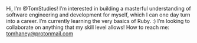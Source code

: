 Hi, I’m @TomStudies!
I’m interested in building a masterful understanding of software engineering and development for myself, which I can one day turn into a career.
I’m currently learning the very basics of Ruby. :)
I’m looking to collaborate on anything that my skill level allows!
How to reach me: tomhaney@protonmail.com
